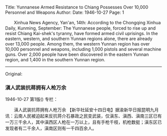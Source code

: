 Title: Yunnanese Armed Resistance to Chiang Possesses Over 10,000 Personnel and Weapons
Author:
Date: 1946-10-27
Page: 1

　　Xinhua News Agency, Yan'an, 14th: According to the Chongqing Xinhua Daily, Kunming, September: The Yunnanese people, forced to rise up and resist Chiang Kai-shek's tyranny, have formed armed civil uprisings. In the eastern, western, and southern Yunnan regions alone, there are already over 13,000 people. Among them, the western Yunnan region has over 10,000 personnel and weapons, including 1,000 pistols and several machine guns. Over 2,000 people have been discovered in the eastern Yunnan region, and 1,400 in the southern Yunnan region.



<hr /> 

Original: 


### 滇人武装抗蒋拥有人枪万余

1946-10-27
第1版()
专栏：

　　滇人武装抗蒋拥有人枪万余
    【新华社延安十四日电】据渝新华日报昆明九月讯：云南人民被迫起来反抗蒋介石暴政之民变武装，仅滇东、滇西、滇南三区已有一万三千余人，其中滇西区人枪在一万以上，且有手枪千枝，机枪数挺；滇东区已发现者有二千余人，滇南区则有一千四百余人。
